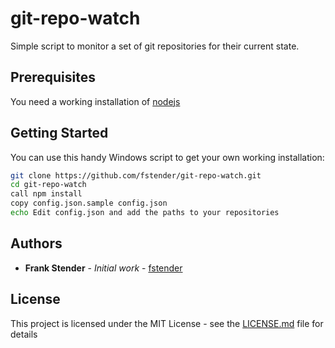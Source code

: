 # git-repo-watch

Simple script to monitor a set of git repositories for their current state.

## Prerequisites

You need a working installation of [nodejs](https://nodejs.org)

## Getting Started

You can use this handy Windows script to get your own working installation:

```bash
git clone https://github.com/fstender/git-repo-watch.git
cd git-repo-watch
call npm install
copy config.json.sample config.json
echo Edit config.json and add the paths to your repositories
```

## Authors

* **Frank Stender** - *Initial work* - [fstender](https://github.com/fstender)

## License

This project is licensed under the MIT License - see the [LICENSE.md](LICENSE.md) file for details
